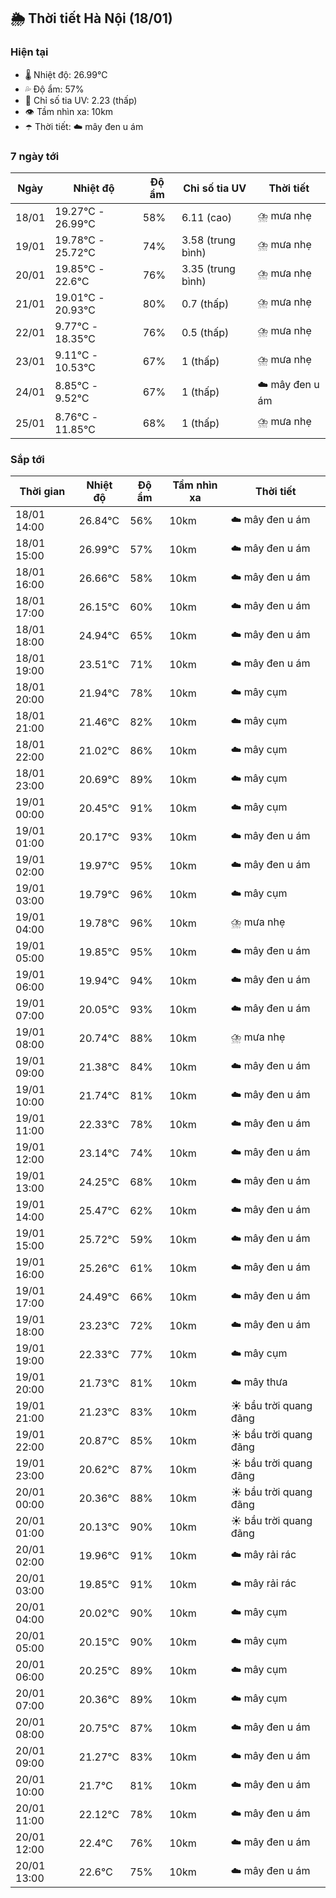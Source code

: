 ## 🌦️ Thời tiết Hà Nội (18/01)

### Hiện tại

- 🌡️ Nhiệt độ: 26.99℃
- 💦 Độ ẩm: 57%
- 🌟 Chỉ số tia UV: 2.23 (thấp)
- 👁️ Tầm nhìn xa: 10km
- ☂️ Thời tiết: ☁️ mây đen u ám

### 7 ngày tới

| Ngày | Nhiệt độ | Độ ẩm | Chỉ số tia UV | Thời tiết |
| --- | --- | --- | --- | --- |
| 18/01 | 19.27℃ - 26.99℃ | 58% | 6.11 (cao) | ⛈️ mưa nhẹ |
| 19/01 | 19.78℃ - 25.72℃ | 74% | 3.58 (trung bình) | ⛈️ mưa nhẹ |
| 20/01 | 19.85℃ - 22.6℃ | 76% | 3.35 (trung bình) | ⛈️ mưa nhẹ |
| 21/01 | 19.01℃ - 20.93℃ | 80% | 0.7 (thấp) | ⛈️ mưa nhẹ |
| 22/01 | 9.77℃ - 18.35℃ | 76% | 0.5 (thấp) | ⛈️ mưa nhẹ |
| 23/01 | 9.11℃ - 10.53℃ | 67% | 1 (thấp) | ⛈️ mưa nhẹ |
| 24/01 | 8.85℃ - 9.52℃ | 67% | 1 (thấp) | ☁️ mây đen u ám |
| 25/01 | 8.76℃ - 11.85℃ | 68% | 1 (thấp) | ⛈️ mưa nhẹ |

### Sắp tới

| Thời gian | Nhiệt độ | Độ ẩm | Tầm nhìn xa | Thời tiết |
| --- | --- | --- | --- | --- |
| 18/01 14:00 | 26.84℃ | 56% | 10km | ☁️ mây đen u ám |
| 18/01 15:00 | 26.99℃ | 57% | 10km | ☁️ mây đen u ám |
| 18/01 16:00 | 26.66℃ | 58% | 10km | ☁️ mây đen u ám |
| 18/01 17:00 | 26.15℃ | 60% | 10km | ☁️ mây đen u ám |
| 18/01 18:00 | 24.94℃ | 65% | 10km | ☁️ mây đen u ám |
| 18/01 19:00 | 23.51℃ | 71% | 10km | ☁️ mây đen u ám |
| 18/01 20:00 | 21.94℃ | 78% | 10km | ☁️ mây cụm |
| 18/01 21:00 | 21.46℃ | 82% | 10km | ☁️ mây cụm |
| 18/01 22:00 | 21.02℃ | 86% | 10km | ☁️ mây cụm |
| 18/01 23:00 | 20.69℃ | 89% | 10km | ☁️ mây cụm |
| 19/01 00:00 | 20.45℃ | 91% | 10km | ☁️ mây cụm |
| 19/01 01:00 | 20.17℃ | 93% | 10km | ☁️ mây đen u ám |
| 19/01 02:00 | 19.97℃ | 95% | 10km | ☁️ mây đen u ám |
| 19/01 03:00 | 19.79℃ | 96% | 10km | ☁️ mây cụm |
| 19/01 04:00 | 19.78℃ | 96% | 10km | ⛈️ mưa nhẹ |
| 19/01 05:00 | 19.85℃ | 95% | 10km | ☁️ mây đen u ám |
| 19/01 06:00 | 19.94℃ | 94% | 10km | ☁️ mây đen u ám |
| 19/01 07:00 | 20.05℃ | 93% | 10km | ☁️ mây đen u ám |
| 19/01 08:00 | 20.74℃ | 88% | 10km | ⛈️ mưa nhẹ |
| 19/01 09:00 | 21.38℃ | 84% | 10km | ☁️ mây đen u ám |
| 19/01 10:00 | 21.74℃ | 81% | 10km | ☁️ mây đen u ám |
| 19/01 11:00 | 22.33℃ | 78% | 10km | ☁️ mây đen u ám |
| 19/01 12:00 | 23.14℃ | 74% | 10km | ☁️ mây đen u ám |
| 19/01 13:00 | 24.25℃ | 68% | 10km | ☁️ mây đen u ám |
| 19/01 14:00 | 25.47℃ | 62% | 10km | ☁️ mây đen u ám |
| 19/01 15:00 | 25.72℃ | 59% | 10km | ☁️ mây đen u ám |
| 19/01 16:00 | 25.26℃ | 61% | 10km | ☁️ mây đen u ám |
| 19/01 17:00 | 24.49℃ | 66% | 10km | ☁️ mây đen u ám |
| 19/01 18:00 | 23.23℃ | 72% | 10km | ☁️ mây đen u ám |
| 19/01 19:00 | 22.33℃ | 77% | 10km | ☁️ mây cụm |
| 19/01 20:00 | 21.73℃ | 81% | 10km | ☁️ mây thưa |
| 19/01 21:00 | 21.23℃ | 83% | 10km | ☀️ bầu trời quang đãng |
| 19/01 22:00 | 20.87℃ | 85% | 10km | ☀️ bầu trời quang đãng |
| 19/01 23:00 | 20.62℃ | 87% | 10km | ☀️ bầu trời quang đãng |
| 20/01 00:00 | 20.36℃ | 88% | 10km | ☀️ bầu trời quang đãng |
| 20/01 01:00 | 20.13℃ | 90% | 10km | ☀️ bầu trời quang đãng |
| 20/01 02:00 | 19.96℃ | 91% | 10km | ☁️ mây rải rác |
| 20/01 03:00 | 19.85℃ | 91% | 10km | ☁️ mây rải rác |
| 20/01 04:00 | 20.02℃ | 90% | 10km | ☁️ mây cụm |
| 20/01 05:00 | 20.15℃ | 90% | 10km | ☁️ mây cụm |
| 20/01 06:00 | 20.25℃ | 89% | 10km | ☁️ mây cụm |
| 20/01 07:00 | 20.36℃ | 89% | 10km | ☁️ mây cụm |
| 20/01 08:00 | 20.75℃ | 87% | 10km | ☁️ mây đen u ám |
| 20/01 09:00 | 21.27℃ | 83% | 10km | ☁️ mây đen u ám |
| 20/01 10:00 | 21.7℃ | 81% | 10km | ☁️ mây đen u ám |
| 20/01 11:00 | 22.12℃ | 78% | 10km | ☁️ mây đen u ám |
| 20/01 12:00 | 22.4℃ | 76% | 10km | ☁️ mây đen u ám |
| 20/01 13:00 | 22.6℃ | 75% | 10km | ☁️ mây đen u ám |
